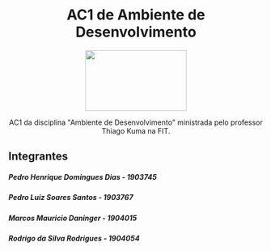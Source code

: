 <h1 align="center"> AC1 de Ambiente de Desenvolvimento </h1>  
<p align="center">
  <img width="200" height="120" src="https://assets.change.org/photos/5/uh/ib/iPUHIBKBOaPAXFL-800x450-noPad.jpg?1527831843">
</p>

<p align="center">AC1 da disciplina "Ambiente de Desenvolvimento" ministrada pelo professor Thiago Kuma na FIT.</p>  

## Integrantes  

##### Pedro Henrique Domingues Dias - 1903745  
##### Pedro Luiz Soares Santos - 1903767  
##### Marcos Mauricio Daninger - 1904015  
##### Rodrigo da Silva Rodrigues - 1904054  
